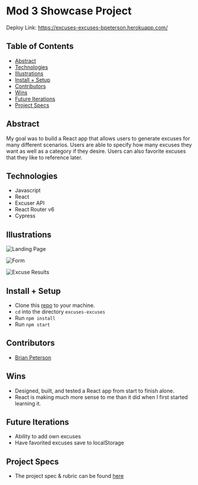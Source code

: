 # Mod 3 Showcase Project

Deploy Link: https://excuses-excuses-bpeterson.herokuapp.com/

## Table of Contents
  - [Abstract](#abstract)
  - [Technologies](#technologies)
  - [Illustrations](#illustrations)
  - [Install + Setup](#set-up)
  - [Contributors](#contributors)
  - [Wins](#wins)
  - [Future Iterations](#future-iterations)
  - [Project Specs](#project-specs)

## Abstract
My goal was to build a React app that allows users to generate excuses for many different scenarios. Users are able to specify how many excuses they want as well as a category if they desire. Users can also favorite excuses that they like to reference later.

## Technologies
  - Javascript
  - React
  - Excuser API
  - React Router v6
  - Cypress

## Illustrations
![Landing Page](src/assets/landing.png)

![Form](src/assets/form.png)

![Excuse Results](src/assets/excuse-results.png)

## Install + Setup
  - Clone this [repo](https://github.com/bpeterson2579/excuses-excuses) to your machine.
  - `cd` into the directory `excuses-excuses`
  - Run `npm install`
  - Run `npm start`

## Contributors
  - [Brian Peterson](https://github.com/bpeterson2579)

## Wins
  - Designed, built, and tested a React app from start to finish alone. 
  - React is making much more sense to me than it did when I first started learning it. 

## Future Iterations
  - Ability to add own excuses
  - Have favorited excuses save to localStorage

## Project Specs
  - The project spec & rubric can be found [here](https://frontend.turing.edu/projects/module-3/showcase.html)
